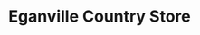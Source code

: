 ---
title: "Eganville Country Store"
url: /eganville/eganville-country-store/
shop: Lebensmittel
---